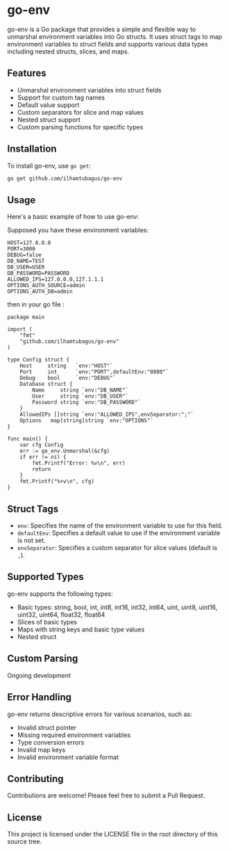 # go-env

go-env is a Go package that provides a simple and flexible way to unmarshal environment variables into Go structs. It uses struct tags to map environment variables to struct fields and supports various data types including nested structs, slices, and maps.

## Features

- Unmarshal environment variables into struct fields
- Support for custom tag names
- Default value support
- Custom separators for slice and map values
- Nested struct support
- Custom parsing functions for specific types

## Installation

To install go-env, use `go get`:

```bash
go get github.com/ilhamtubagus/go-env
```

## Usage
Here's a basic example of how to use go-env:

Supposed you have these environment variables: 
```
HOST=127.0.0.0
PORT=3000
DEBUG=false
DB_NAME=TEST
DB_USER=USER
DB_PASSWORD=PASSWORD
ALLOWED_IPS=127.0.0.0,127.1.1.1
OPTIONS_AUTH_SOURCE=admin
OPTIONS_AUTH_DB=admin
```
then in your go file :
```
package main

import (
    "fmt"
    "github.com/ilhamtubagus/go-env"
)

type Config struct {
    Host     string   `env:"HOST"`
    Port     int      `env:"PORT",defaultEnv:"8080"`
    Debug    bool     `env:"DEBUG"`
    Database struct {
        Name     string `env:"DB_NAME"`
        User     string `env:"DB_USER"`
        Password string `env:"DB_PASSWORD"`
    }
    AllowedIPs []string `env:"ALLOWED_IPS",envSeparator:";"`
    Options   map[string]string `env:"OPTIONS"`
}

func main() {
    var cfg Config
    err := go_env.Unmarshal(&cfg)
    if err != nil {
        fmt.Printf("Error: %v\n", err)
        return
    }
    fmt.Printf("%+v\n", cfg)
}
```

## Struct Tags
- `env`: Specifies the name of the environment variable to use for this field.
- `defaultEnv`: Specifies a default value to use if the environment variable is not set.
- `envSeparator`: Specifies a custom separator for slice values (default is `,`).

## Supported Types
go-env supports the following types:
- Basic types: string, bool, int, int8, int16, int32, int64, uint, uint8, uint16, uint32, uint64, float32, float64
- Slices of basic types
- Maps with string keys and basic type values
- Nested struct


## Custom Parsing
Ongoing development

## Error Handling
go-env returns descriptive errors for various scenarios, such as:
- Invalid struct pointer
- Missing required environment variables
- Type conversion errors
- Invalid map keys
- Invalid environment variable format

## Contributing
Contributions are welcome! Please feel free to submit a Pull Request.

## License
This project is licensed under the LICENSE file in the root directory of this source tree.
